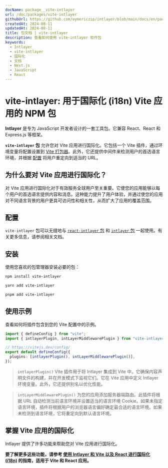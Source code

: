 ```yaml
---
docName: package__vite-intlayer
url: /doc/packages/vite-intlayer
githubUrl: https://github.com/aymericzip/intlayer/blob/main/docs/en/packages/vite-intlayer/index.md
createdAt: 2024-08-11
updatedAt: 2024-08-11
title: 包文档 | vite-intlayer
description: 查看如何使用 vite-intlayer 软件包
keywords:
  - Intlayer
  - vite-intlayer
  - 国际化
  - 文档
  - Next.js
  - JavaScript
  - React
---
```


# vite-intlayer: 用于国际化 (i18n) Vite 应用的 NPM 包

**Intlayer** 是专为 JavaScript 开发者设计的一套工具包。它兼容 React、React 和 Express.js 等框架。

**`vite-intlayer` 包** 允许您对 Vite 应用进行国际化。它包括一个 Vite 插件，通过环境变量将配置设置到 [Vite 打包器](https://vitejs.dev/guide/why.html#why-bundle-for-production)。此外，它还提供中间件来检测用户的首选语言环境，并根据 [配置](https://github.com/aymericzip/intlayer/blob/main/docs/zh/configuration.md) 将用户重定向到适当的 URL。

## 为什么要对 Vite 应用进行国际化？

对 Vite 应用进行国际化对于有效服务全球用户至关重要。它使您的应用能够以每个用户的首选语言提供内容和消息。这种能力提升了用户体验，并通过使您的应用对不同语言背景的用户更具可访问性和相关性，从而扩大了应用的覆盖范围。

## 配置

`vite-intlayer` 包可以无缝地与 [`react-intlayer` 包](https://github.com/aymericzip/intlayer/blob/main/docs/zh/packages/react-intlayer/index.md) 和 [`intlayer` 包](https://github.com/aymericzip/intlayer/blob/main/docs/zh/packages/intlayer/index.md) 一起使用。有关更多信息，请参阅相关文档。

## 安装

使用您喜欢的包管理器安装必要的包：

```bash packageManager="npm"
npm install vite-intlayer
```

```bash packageManager="yarn"
yarn add vite-intlayer
```

```bash packageManager="pnpm"
pnpm add vite-intlayer
```

## 使用示例

查看如何将插件包含到您的 Vite 配置中的示例。

```typescript fileName="vite.config.ts"
import { defineConfig } from "vite";
import { intlayerPlugin, intLayerMiddlewarePlugin } from "vite-intlayer";

// https://vitejs.dev/config/
export default defineConfig({
  plugins: [intlayerPlugin(), intLayerMiddlewarePlugin()],
});
```

> `intlayerPlugin()` Vite 插件用于将 Intlayer 集成到 Vite 中。它确保内容声明文件的构建，并在开发模式下监视它们。它在 Vite 应用中定义 Intlayer 环境变量。此外，它还提供别名以优化性能。

> `intLayerMiddlewarePlugin()` 为您的应用添加服务器端路由。此插件将根据 URL 自动检测当前语言环境并设置适当的语言环境 Cookie。如果未指定语言环境，插件将根据用户的浏览器语言偏好确定最合适的语言环境。如果未检测到语言环境，它将重定向到默认语言环境。

## 掌握 Vite 应用的国际化

Intlayer 提供了许多功能来帮助您对 Vite 应用进行国际化。

**要了解更多这些功能，请参考 [使用 Intlayer 和 Vite 以及 React 进行国际化 (i18n)](https://github.com/aymericzip/intlayer/blob/main/docs/zh/intlayer_with_vite+react.md) 的指南，适用于 Vite 和 React 应用。**
